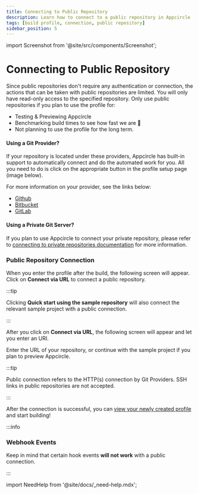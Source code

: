 ```yaml
---
title: Connecting to Public Repository
description: Learn how to connect to a public repository in Appcircle
tags: [build profile, connection, public repository]
sidebar_position: 5
---
```


import Screenshot from '@site/src/components/Screenshot';

# Connecting to Public Repository

Since public repositories don't require any authentication or connection, the actions that can be taken with public repositories are limited. You will only have read-only access to the specified repository. Only use public repositories if you plan to use the profile for:

- Testing & Previewing Appcircle
- Benchmarking build times to see how fast we are 🚀
- Not planning to use the profile for the long term.

#### Using a Git Provider?

If your repository is located under these providers, Appcircle has built-in support to automatically connect and do the automated work for you. All you need to do is click on the appropriate button in the profile setup page (image below).

For more information on your provider, see the links below:

- [Github](/build/manage-the-connections/adding-a-build-profile/connecting-to-github)
- [Bitbucket](/build/manage-the-connections/adding-a-build-profile/connecting-to-bitbucket)
- [GitLab](/build/manage-the-connections/adding-a-build-profile/connecting-to-gitlab)

#### Using a Private Git Server?

If you plan to use Appcircle to connect your private repository, please refer to [connecting to private repositories documentation](/build/manage-the-connections/adding-a-build-profile/connecting-to-private-repository-via-ssh) for more information.

### Public Repository Connection

When you enter the profile after the build, the following screen will appear. Click on **Connect via URL** to connect a public repository.

:::tip

Clicking **Quick start using the sample repository** will also connect the relevant sample project with a public connection.

:::

<Screenshot url='https://cdn.appcircle.io/docs/assets/BE5278-repoconnect1.png' />

After you click on **Connect via URL**, the following screen will appear and let you enter an URI.

<Screenshot url='https://cdn.appcircle.io/docs/assets/connect-via-url.png' />

Enter the URL of your repository, or continue with the sample project if you plan to preview Appcircle.

:::tip

Public connection refers to the HTTP(s) connection by Git Providers. SSH links in public repositories are not accepted.

:::

After the connection is successful, you can [view your newly created profile](/build/build-process-management/profile-creation#profile-listing) and start building!

:::info

### Webhook Events

Keep in mind that certain hook events **will not work** with a public connection.

:::

import NeedHelp from '@site/docs/\_need-help.mdx';

<NeedHelp />

